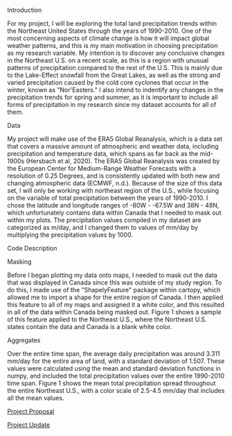 Introduction

For my project, I will be exploring the total land precipitation trends within the Northeast United States through the years of 1990-2010. One of the most concerning aspects of climate change is how it will impact global weather patterns, and this is my main motivation in choosing precipitation as my research variable. My intention is to discover any conclusive changes in the Northeast U.S. on a recent scale, as this is a region with unusual patterns of precipitation compared to the rest of the U.S. This is mainly due to the Lake-Effect snowfall from the Great Lakes, as well as the strong and varied precipitation caused by the cold core cyclones that occur in the winter, known as "Nor'Easters." I also intend to indentify any changes in the precipitation trends for spring and summer, as it is important to include all forms of precipitation in my research since my dataset accounts for all of them.

Data

My project will make use of the ERA5 Global Reanalysis, which is a data set that covers a massive amount of atmospheric and weather data, including precipitation and temperature data, which spans as far back as the mid-1900s (Hersbach et al, 2020). The ERA5 Global Reanalysis was created by the European Center for Medium-Range Weather Forecasts with a resolution of 0.25 Degrees, and is consistently updated with both new and changing atmospheric data (ECMWF, n.d.). Because of the size of this data set, I will only be working with northeast region of the U.S., while focusing on the variable of total precipitation between the years of 1990-2010. I chose the latitude and longitude ranges of -80W - -67.5W and 38N - 48N, which unfortunately contains data within Canada that I needed to mask out within my plots. The precipitation values compiled in my dataset are categorized as m/day, and I changed them to values of mm/day by multiplying the precipitation values by 1000.

Code Description

Masking

Before I began plotting my data onto maps, I needed to mask out the data that was displayed in Canada since this was outside of my study region. To do this, I made use of the "ShapelyFeature" package within cartopy, which allowed me to import a shape for the entire region of Canada. I then applied this feature to all of my maps and assigned it a white color, and this resulted in all of the data within Canada being masked out. Figure 1 shows a sample of this feature applied to the Northeast U.S., where the Northeast U.S. states contain the data and Canada is a blank white color.

Aggregates

Over the entire time span, the average daily precipitation was around 3.311 mm/day for the entire area of land, with a standard deviation of 1.507. These values were calculated using the mean and standard deviation functions in numpy, and included the total precipitation values over the entire 1990-2010 time span. Figure 1 shows the mean total precipitation spread throughout the entire Northeast U.S., with a color scale of 2.5-4.5 mm/day that includes all the mean values. 

[Project Proposal](https://jstiles9552.github.io/CLIM_680_Project/Project_Proposal.html)

[Project Update](https://jstiles9552.github.io/CLIM_680_Project/Project_Update.html)
